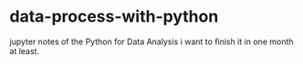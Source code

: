 # data-process-with-python
jupyter notes  of the Python for Data Analysis
i want to finish it in one month at least.
